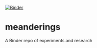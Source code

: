 [![Binder](https://mybinder.org/badge_logo.svg)](https://mybinder.org/v2/gh/ScottJWalter/meanderings/HEAD)

# meanderings
A Binder repo of experiments and research
